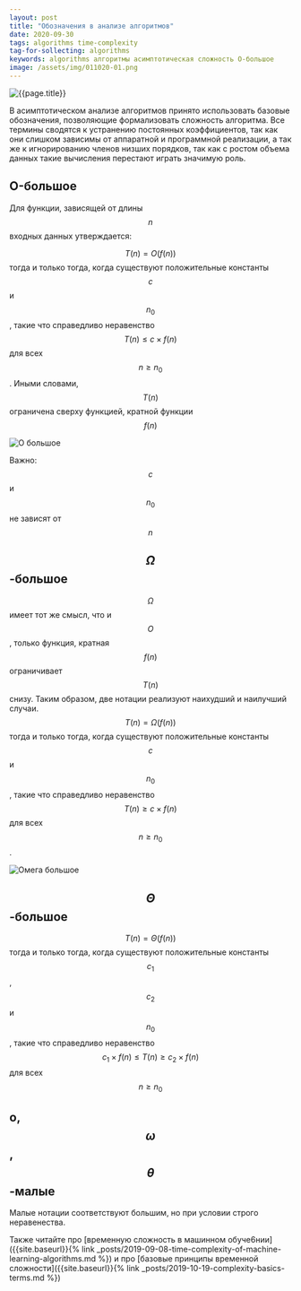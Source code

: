```yaml
---
layout: post
title: "Обозначения в анализе алгоритмов"
date: 2020-09-30
tags: algorithms time-complexity
tag-for-sollecting: algorithms
keywords: algorithms алгоритмы асимптотическая сложность O-большое
image: /assets/img/011020-01.png
---
```


![{{page.title}}](../../..{{page.image}})

В асимптотическом анализе алгоритмов принято использовать базовые обозначения, позволяющие формализовать сложность алгоритма. Все термины сводятся к устранению постоянных коэффициентов, так как они слишком зависимы от аппаратной и программной реализации, а так же к игнорированию членов низших порядков, так как с ростом объема данных такие вычисления перестают играть значимую роль.

## O-большое

Для функции, зависящей от длины $$n$$ входных данных утверждается:

$$T(n) = O(f(n))$$ тогда и только тогда, когда существуют положительные константы $$c$$ и $$n_{0}$$, такие что справедливо неравенство $$T(n) \leq c \times f(n)$$ для всех $$n \geq n_{0}$$. Иными словами, $$T(n)$$ ограничена сверху функцией, кратной функции $$f(n)$$

![O большое](../../../assets/img/011020-02.png)

Важно: $$c$$ и $$n_{0}$$ не зависят от $$n$$

## $$\Omega$$-большое

$$\Omega$$ имеет тот же смысл, что и $$O$$, только функция, кратная $$f(n)$$ ограничивает $$T(n)$$ снизу. Таким образом, две нотации реализуют наихудший и наилучший случаи. $$T(n) = \Omega(f(n))$$ тогда и только тогда, когда существуют положительные константы $$c$$ и $$n_{0}$$, такие что справедливо неравенство $$T(n) \geq c \times f(n)$$ для всех $$n \geq n_{0}$$.

![Омега большое](../../../assets/img/011020-03.png)

## $$\Theta$$-большое

$$T(n) = \Theta(f(n))$$ тогда и только тогда, когда существуют положительные константы $$c_{1}$$, $$c_{2}$$ и $$n_{0}$$, такие что справедливо неравенство $$c_{1} \times f(n) \leq T(n) \geq c_{2} \times f(n)$$ для всех $$n \geq n_{0}$$

## o, $$\omega$$, $$\theta$$-малые

Малые нотации соответствуют большим, но при условии строго неравенества.

Также читайте про [временную сложность в машинном обуче6нии]({{site.baseurl}}{% link _posts/2019-09-08-time-complexity-of-machine-learning-algorithms.md %}) и про [базовые принципы временной сложности]({{site.baseurl}}{% link _posts/2019-10-19-complexity-basics-terms.md %})

